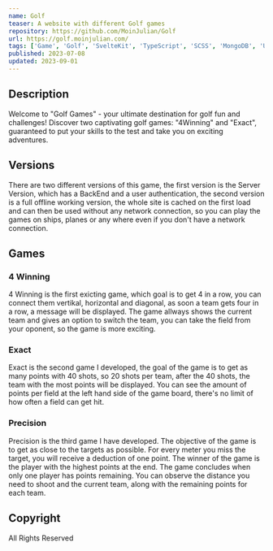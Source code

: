 ```yaml
---
name: Golf
teaser: A website with different Golf games
repository: https://github.com/MoinJulian/Golf
url: https://golf.moinjulian.com/
tags: ['Game', 'Golf', 'SvelteKit', 'TypeScript', 'SCSS', 'MongoDB', 'User Authentication']
published: 2023-07-08
updated: 2023-09-01
---
```


## Description

Welcome to "Golf Games" - your ultimate destination for golf fun and
challenges! Discover two captivating golf games: "4Winning" and "Exact",
guaranteed to put your skills to the test and take you on exciting
adventures.

## Versions

There are two different versions of this game, the first version is the Server Version,
which has a BackEnd and a user authentication, the second version is a full offline working
version, the whole site is cached on the first load and can then be used without any network
connection, so you can play the games on ships, planes or any where even if you don't have a
network connection.

## Games

### 4 Winning

4 Winning is the first exicting game, which goal is to get 4 in a row, you
can connect them vertikal, horizontal and diagonal, as soon a team gets four
in a row, a message will be displayed. The game allways shows the current
team and gives an option to switch the team, you can take the field from
your oponent, so the game is more exciting.

### Exact

Exact is the second game I developed, the goal of the game is to get as many
points with 40 shots, so 20 shots per team, after the 40 shots, the team
with the most points will be displayed. You can see the amount of points per
field at the left hand side of the game board, there's no limit of how often
a field can get hit.

### Precision

Precision is the third game I have developed. The objective of the game is
to get as close to the targets as possible. For every meter you miss the
target, you will receive a deduction of one point. The winner of the game is
the player with the highest points at the end. The game concludes when only
one player has points remaining. You can observe the distance you need to
shoot and the current team, along with the remaining points for each team.

## Copyright

All Rights Reserved
